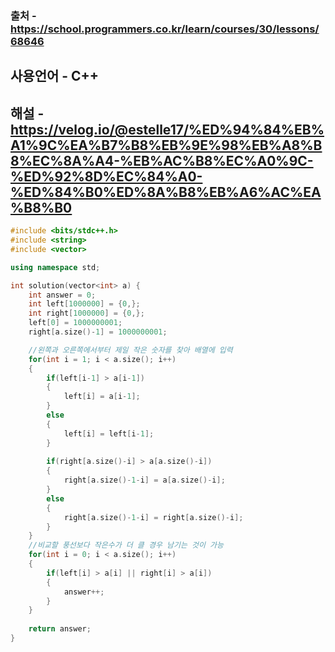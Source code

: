 ### 출처 - https://school.programmers.co.kr/learn/courses/30/lessons/68646
## 사용언어 - C++
## 해설 - https://velog.io/@estelle17/%ED%94%84%EB%A1%9C%EA%B7%B8%EB%9E%98%EB%A8%B8%EC%8A%A4-%EB%AC%B8%EC%A0%9C-%ED%92%8D%EC%84%A0-%ED%84%B0%ED%8A%B8%EB%A6%AC%EA%B8%B0

```cpp
#include <bits/stdc++.h>
#include <string>
#include <vector>

using namespace std;

int solution(vector<int> a) {
    int answer = 0;
    int left[1000000] = {0,};
    int right[1000000] = {0,};
    left[0] = 1000000001;
    right[a.size()-1] = 1000000001;

    //왼쪽과 오른쪽에서부터 제일 작은 숫자를 찾아 배열에 입력
    for(int i = 1; i < a.size(); i++)
    {
        if(left[i-1] > a[i-1])
        {
            left[i] = a[i-1];
        }
        else
        {
            left[i] = left[i-1];
        }
        
        if(right[a.size()-i] > a[a.size()-i])
        {
            right[a.size()-1-i] = a[a.size()-i];
        }
        else
        {
            right[a.size()-1-i] = right[a.size()-i];
        }
    }
    //비교할 풍선보다 작은수가 더 클 경우 남기는 것이 가능
    for(int i = 0; i < a.size(); i++)
    {
        if(left[i] > a[i] || right[i] > a[i])
        {
            answer++;
        }
    }
    
    return answer;
}
```
